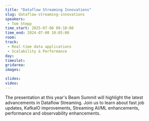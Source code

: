 ```yaml
---
title: "Dataflow Streaming Innovations"
slug: dataflow-streaming-innovations
speakers:
 - Tom Stepp
time_start: 2025-07-08 09:10:00
time_end: 2024-07-08 10:05:00
room: 
track: 
 - Real-time data applications
 - Scalability & Performance
day: 
timeslot: 
gridarea: 
images: 

slides:
video: 
---
```


The presentation at this year's Beam Summit will highlight the latest advancements in Dataflow Streaming. Join us to learn about fast job updates, KafkaIO improvements, Streaming AI/ML enhancements, performance and observability enhancements.